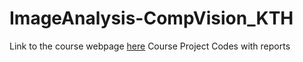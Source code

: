 # ImageAnalysis-CompVision_KTH

Link to the course webpage [here](https://www.kth.se/student/kurser/kurs/DD2423?l=en)
Course Project Codes with reports 

